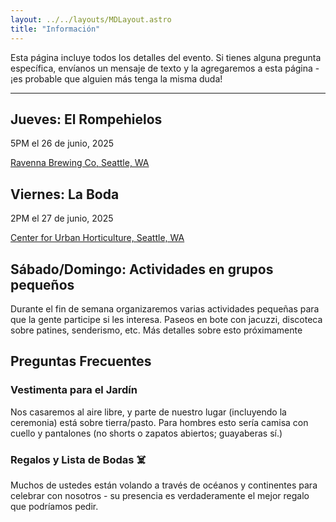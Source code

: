 ```yaml
---
layout: ../../layouts/MDLayout.astro
title: "Información"
---
```

Esta página incluye todos los detalles del evento. Si tienes alguna pregunta específica, envíanos un mensaje de texto y la agregaremos a esta página - ¡es probable que alguien más tenga la misma duda!

---


## Jueves: El Rompehielos
5PM el 26 de junio, 2025

[Ravenna Brewing Co, Seattle, WA](https://www.google.com/maps/place/Ravenna+Brewing+Co/@47.66835,-122.3018081,754m/data=!3m2!1e3!4b1!4m6!3m5!1s0x5490147d89cbde09:0xb05b7c95104313ec!8m2!3d47.66835!4d-122.2992332!16s%2Fg%2F11c3w5vjj0?entry=ttu&g_ep=EgoyMDI0MTIxMS4wIKXMDSoASAFQAw%3D%3D)

## Viernes: La Boda
2PM el 27 de junio, 2025

[Center for Urban Horticulture, Seattle, WA](https://www.google.com/maps/place/Center+for+Urban+Horticulture/@47.6575198,-122.2900401,754m/data=!3m2!1e3!4b1!4m6!3m5!1s0x5490149a62e1bc07:0x9567ff7fd758298a!8m2!3d47.6575198!4d-122.2900401!16s%2Fg%2F1tf35ng4?entry=tts&g_ep=EgoyMDI0MTIxMS4wIPu8ASoASAFQAw%3D%3D)

## Sábado/Domingo: Actividades en grupos pequeños
Durante el fin de semana organizaremos varias actividades pequeñas para que la gente participe si les interesa.
Paseos en bote con jacuzzi, discoteca sobre patines, senderismo, etc. Más detalles sobre esto próximamente

## Preguntas Frecuentes


### Vestimenta para el Jardín
Nos casaremos al aire libre, y parte de nuestro lugar (incluyendo la ceremonia) está sobre tierra/pasto. Para hombres esto sería camisa con cuello y pantalones (no shorts o zapatos abiertos; guayaberas sí.)

### Regalos y Lista de Bodas ☠️
Muchos de ustedes están volando a través de océanos y continentes para celebrar con nosotros - su presencia es verdaderamente el mejor regalo que podríamos pedir.
